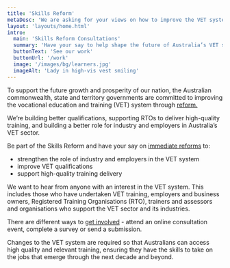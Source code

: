 ```yaml
---
title: 'Skills Reform'
metaDesc: 'We are asking for your views on how to improve the VET system'
layout: 'layouts/home.html'
intro:
  main: 'Skills Reform Consultations'
  summary: 'Have your say to help shape the future of Australia’s VET system. '
  buttonText: 'See our work'
  buttonUrl: '/work'
  image: '/images/bg/learners.jpg'
  imageAlt: 'Lady in high-vis vest smiling'
---
```


To support the future growth and prosperity of our nation, the Australian commonwealth, state and territory governments are committed to improving the vocational education and training (VET) system through [reform.](https://www.dese.gov.au/skills-reform)

We’re building better qualifications, supporting RTOs to deliver high-quality training, and building a better role for industry and employers in Australia’s VET sector. 

Be part of the Skills Reform and have your say on [immediate reforms](https://www.pmc.gov.au/resource-centre/domestic-policy/heads-agreement-skills-reform) to:

- strengthen the role of industry and employers in the VET system
- improve VET qualifications
- support high-quality training delivery

We want to hear from anyone with an interest in the VET system. This includes those who have undertaken VET training, employers and business owners, Registered Training Organisations (RTO), trainers and assessors and organisations who support the VET sector and its industries.

There are different ways to [get involved](/get-involved/) - attend an online consultation event, complete a survey or send a submission.

Changes to the VET system are required so that Australians can access high quality and relevant training, ensuring they have the skills to take on the jobs that emerge through the next decade and beyond.